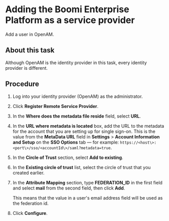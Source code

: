 # Adding the Boomi Enterprise Platform as a service provider

<head>
  <meta name="guidename" content="Platform"/>
  <meta name="context" content="GUID-2896dcac-5810-4ce7-89f2-809e56818136"/>
</head>

Add a user in OpenAM.

## About this task

Although OpenAM is the identity provider in this task, every identity provider is different.

## Procedure

1. Log into your identity provider \(OpenAM\) as the administrator.

2. Click **Register Remote Service Provider**.

3. In the **Where does the metadata file reside** field, select **URL**.

4. In the **URL where metadata is located** box, add the URL to the metadata for the account that you are setting up for single sign-on. This is the value from the **MetaData URL** field in **Settings** \> **Account Information and Setup** on the **SSO Options** tab — for example: `https://<host\>:<port\>/sso/<accountId\>/saml?metadata=true`.

5. In the **Circle of Trust** section, select **Add to existing**.

6. In the **Existing circle of trust** list, select the circle of trust that you created earlier.

7. In the **Attribute Mapping** section, type **FEDERATION\_ID** in the first field and select **mail** from the second field, then click **Add**.

    This means that the value in a user's email address field will be used as the federation id.

8. Click **Configure**.
